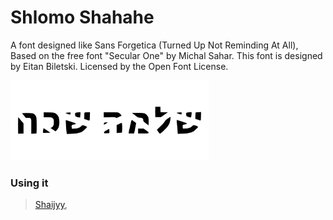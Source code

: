 # Shlomo Shahahe
A font designed like Sans Forgetica (Turned Up Not Reminding At All), Based on the free font "Secular One" by Michal Sahar. This font is designed by Eitan Biletski. Licensed by the Open Font License.

<img height="128" src="ShlomoShahaheExample.png" />

### Using it
> [Shaijyy](https://shaijyy.netlify.app/),

[comment]: <> (If you want to add your name, just copy the line above and change it. then paste it on top of this comment. just do not forget the period..)
